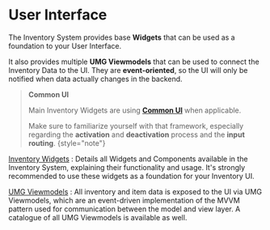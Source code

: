 # User Interface
<primary-label ref="inventory"/>

The Inventory System provides base **Widgets** that can be used as a foundation to your User Interface.

It also provides multiple **UMG Viewmodels** that can be used to connect the Inventory Data to the UI. They are **event-oriented**,
so the UI will only be notified when data actually changes in the backend.

> **Common UI**
>
> Main Inventory Widgets are using **[Common UI][1]** when applicable. 
> 
> Make sure to familiarize yourself with that framework, especially regarding the **activation** and **deactivation** 
> process and the **input routing**.
{style="note"}

[Inventory Widgets](inv_widgets.md)
: Details all Widgets and Components available in the Inventory System, explaining their functionality and usage.
It's strongly recommended to use these widgets as a foundation for your Inventory UI.

[UMG Viewmodels](inv_viewmodels.md)
: All inventory and item data is exposed to the UI via UMG Viewmodels, which are an event-driven implementation of the 
MVVM pattern used for communication between the model and view layer. A catalogue of all UMG Viewmodels is available as
well.


[1]: https://dev.epicgames.com/documentation/en-us/unreal-engine/common-ui-quickstart-guide-for-unreal-engine